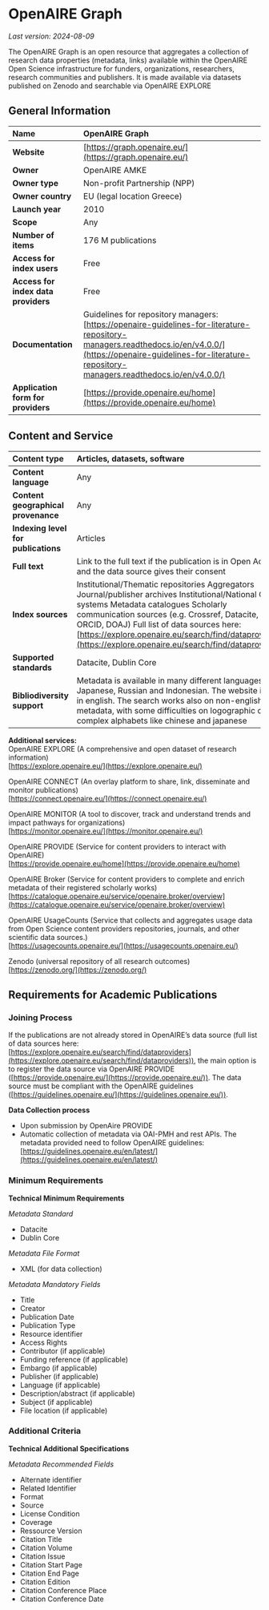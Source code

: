 # OpenAIRE Graph

*Last version: 2024-08-09*

The OpenAIRE Graph is an open resource that aggregates a collection of research data properties (metadata, links) available within the OpenAIRE Open Science infrastructure for funders, organizations, researchers, research communities and publishers. It is made available via datasets published on Zenodo and searchable via OpenAIRE EXPLORE 

## General Information

| Name | OpenAIRE Graph |
| :---- | :---- |
| **Website** | [https://graph.openaire.eu/](https://graph.openaire.eu/) |
| **Owner** | OpenAIRE AMKE |
| **Owner type** | Non-profit Partnership (NPP) |
| **Owner country** | EU (legal location Greece) |
| **Launch year** | 2010 |
| **Scope** | Any |
| **Number of items** | 176 M publications |
| **Access for index users** | Free |
| **Access for index data providers** | Free |
| **Documentation** | Guidelines for repository managers:  [https://openaire-guidelines-for-literature-repository-managers.readthedocs.io/en/v4.0.0/](https://openaire-guidelines-for-literature-repository-managers.readthedocs.io/en/v4.0.0/) |
| **Application form for providers** | [https://provide.openaire.eu/home](https://provide.openaire.eu/home)  |

## Content and Service

| Content type | Articles, datasets, software |
| :---- | :---- |
| **Content language** | Any |
| **Content geographical provenance** | Any |
| **Indexing level for publications** | Articles |
| **Full text** | Link to the full text if the publication is in Open Access and the data source gives their consent |
| **Index sources** | Institutional/Thematic repositories Aggregators  Journal/publisher archives  Institutional/National CRIS systems  Metadata catalogues  Scholarly communication sources (e.g. Crossref, Datacite, ORCID, DOAJ) Full list of data sources here: [https://explore.openaire.eu/search/find/dataproviders](https://explore.openaire.eu/search/find/dataproviders) |
| **Supported standards** | Datacite, Dublin Core |
| **Bibliodiversity support** | Metadata is available in many different languages like Japanese, Russian and Indonesian. The website is only in english. The search works also on non-english metadata, with some difficulties on logographic or complex alphabets like chinese and japanese |

**Additional services:**  
OpenAIRE EXPLORE (A comprehensive and open dataset of research information)   
[https://explore.openaire.eu/](https://explore.openaire.eu/) 

OpenAIRE CONNECT (An overlay platform to share, link, disseminate and monitor publications)  
[https://connect.openaire.eu/](https://connect.openaire.eu/) 

OpenAIRE MONITOR (A tool to discover, track and understand trends and impact pathways for organizations)  
[https://monitor.openaire.eu/](https://monitor.openaire.eu/) 

OpenAIRE PROVIDE (Service for content providers to interact with OpenAIRE)  
[https://provide.openaire.eu/home](https://provide.openaire.eu/home) 

OpenAIRE Broker (Service for content providers to complete and enrich metadata of their registered scholarly works)  
[https://catalogue.openaire.eu/service/openaire.broker/overview](https://catalogue.openaire.eu/service/openaire.broker/overview) 

OpenAIRE UsageCounts (Service that collects and aggregates usage data from Open Science content providers repositories, journals, and other scientific data sources.)  
[https://usagecounts.openaire.eu/](https://usagecounts.openaire.eu/) 

Zenodo (universal repository of all research outcomes)  
[https://zenodo.org/](https://zenodo.org/)

## Requirements for Academic Publications

### Joining Process

If the publications are not already stored in OpenAIRE’s data source (full list of data sources here: [https://explore.openaire.eu/search/find/dataproviders](https://explore.openaire.eu/search/find/dataproviders)), the main option is to register the data source via OpenAIRE PROVIDE ([https://provide.openaire.eu/](https://provide.openaire.eu/)). The data source must be compliant with the OpenAIRE guidelines ([https://guidelines.openaire.eu/](https://guidelines.openaire.eu/)).

**Data Collection process**

* Upon submission by OpenAire PROVIDE  
* Automatic collection of metadata via OAI-PMH and rest APIs. The metadata provided need to follow OpenAIRE guidelines: [https://guidelines.openaire.eu/en/latest/](https://guidelines.openaire.eu/en/latest/)

### Minimum Requirements

**Technical Minimum Requirements**

*Metadata Standard*

* Datacite  
* Dublin Core

*Metadata File Format*

* XML (for data collection)

*Metadata Mandatory Fields*

* Title  
* Creator   
* Publication Date  
* Publication Type  
* Resource identifier  
* Access Rights  
* Contributor (if applicable)   
* Funding reference (if applicable)   
* Embargo (if applicable)   
* Publisher (if applicable)   
* Language (if applicable)   
* Description/abstract (if applicable)   
* Subject (if applicable)   
* File location (if applicable)

### Additional Criteria

**Technical Additional Specifications**

*Metadata Recommended Fields*

* Alternate identifier  
* Related Identifier  
* Format  
* Source  
* License Condition  
* Coverage  
* Ressource Version  
* Citation Title  
* Citation Volume  
* Citation Issue  
* Citation Start Page  
* Citation End Page  
* Citation Edition  
* Citation Conference Place  
* Citation Conference Date

